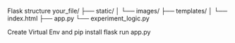 Flask structure
your_file/
├── static/
│   └── images/
├── templates/
│   └── index.html
├── app.py
└── experiment_logic.py

Create Virtual Env and pip install flask
run app.py
